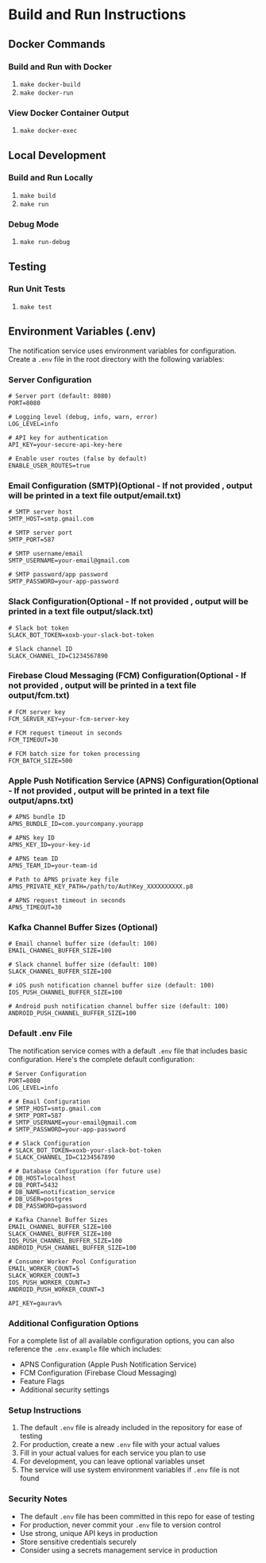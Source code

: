 # Build and Run Instructions

## Docker Commands

### Build and Run with Docker
1. `make docker-build`
2. `make docker-run`

### View Docker Container Output
1. `make docker-exec`

## Local Development

### Build and Run Locally
1. `make build`
2. `make run`

### Debug Mode
1. `make run-debug`

## Testing

### Run Unit Tests
1. `make test`




## Environment Variables (.env)

The notification service uses environment variables for configuration. Create a `.env` file in the root directory with the following variables:

### Server Configuration
```env
# Server port (default: 8080)
PORT=8080

# Logging level (debug, info, warn, error)
LOG_LEVEL=info

# API key for authentication
API_KEY=your-secure-api-key-here

# Enable user routes (false by default)
ENABLE_USER_ROUTES=true
```

### Email Configuration (SMTP)(Optional - If not provided , output will be printed in a text file output/email.txt)
```env
# SMTP server host
SMTP_HOST=smtp.gmail.com

# SMTP server port
SMTP_PORT=587

# SMTP username/email
SMTP_USERNAME=your-email@gmail.com

# SMTP password/app password
SMTP_PASSWORD=your-app-password
```

### Slack Configuration(Optional - If not provided , output will be printed in a text file output/slack.txt)
```env
# Slack bot token
SLACK_BOT_TOKEN=xoxb-your-slack-bot-token

# Slack channel ID
SLACK_CHANNEL_ID=C1234567890
```

### Firebase Cloud Messaging (FCM) Configuration(Optional - If not provided , output will be printed in a text file output/fcm.txt)
```env
# FCM server key
FCM_SERVER_KEY=your-fcm-server-key

# FCM request timeout in seconds
FCM_TIMEOUT=30

# FCM batch size for token processing
FCM_BATCH_SIZE=500
```

### Apple Push Notification Service (APNS) Configuration(Optional - If not provided , output will be printed in a text file output/apns.txt)
```env
# APNS bundle ID
APNS_BUNDLE_ID=com.yourcompany.yourapp

# APNS key ID
APNS_KEY_ID=your-key-id

# APNS team ID
APNS_TEAM_ID=your-team-id

# Path to APNS private key file
APNS_PRIVATE_KEY_PATH=/path/to/AuthKey_XXXXXXXXXX.p8

# APNS request timeout in seconds
APNS_TIMEOUT=30
```

### Kafka Channel Buffer Sizes (Optional)
```env
# Email channel buffer size (default: 100)
EMAIL_CHANNEL_BUFFER_SIZE=100

# Slack channel buffer size (default: 100)
SLACK_CHANNEL_BUFFER_SIZE=100

# iOS push notification channel buffer size (default: 100)
IOS_PUSH_CHANNEL_BUFFER_SIZE=100

# Android push notification channel buffer size (default: 100)
ANDROID_PUSH_CHANNEL_BUFFER_SIZE=100
```

### Default .env File

The notification service comes with a default `.env` file that includes basic configuration. Here's the complete default configuration:

```env
# Server Configuration
PORT=8080
LOG_LEVEL=info

# # Email Configuration
# SMTP_HOST=smtp.gmail.com
# SMTP_PORT=587
# SMTP_USERNAME=your-email@gmail.com
# SMTP_PASSWORD=your-app-password

# # Slack Configuration
# SLACK_BOT_TOKEN=xoxb-your-slack-bot-token
# SLACK_CHANNEL_ID=C1234567890

# # Database Configuration (for future use)
# DB_HOST=localhost
# DB_PORT=5432
# DB_NAME=notification_service
# DB_USER=postgres
# DB_PASSWORD=password

# Kafka Channel Buffer Sizes
EMAIL_CHANNEL_BUFFER_SIZE=100
SLACK_CHANNEL_BUFFER_SIZE=100
IOS_PUSH_CHANNEL_BUFFER_SIZE=100
ANDROID_PUSH_CHANNEL_BUFFER_SIZE=100

# Consumer Worker Pool Configuration
EMAIL_WORKER_COUNT=5
SLACK_WORKER_COUNT=3
IOS_PUSH_WORKER_COUNT=3
ANDROID_PUSH_WORKER_COUNT=3 

API_KEY=gaurav%
```

### Additional Configuration Options

For a complete list of all available configuration options, you can also reference the `.env.example` file which includes:

- APNS Configuration (Apple Push Notification Service)
- FCM Configuration (Firebase Cloud Messaging)
- Feature Flags
- Additional security settings

### Setup Instructions
1. The default `.env` file is already included in the repository for ease of testing
2. For production, create a new `.env` file with your actual values
3. Fill in your actual values for each service you plan to use
4. For development, you can leave optional variables unset
5. The service will use system environment variables if `.env` file is not found

### Security Notes
- The default `.env` file has been committed in this repo for ease of testing
- For production, never commit your `.env` file to version control
- Use strong, unique API keys in production
- Store sensitive credentials securely
- Consider using a secrets management service in production

